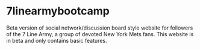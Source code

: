 # 7linearmybootcamp
Beta version of social network/discussion board style website for followers of the 7 Line Army, a group of devoted New York Mets fans. This website is in beta and only contains basic features.
